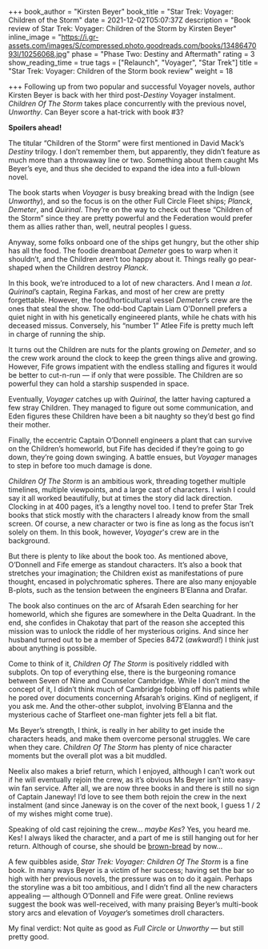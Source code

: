 +++
book_author = "Kirsten Beyer"
book_title = "Star Trek: Voyager: Children of the Storm"
date = 2021-12-02T05:07:37Z
description = "Book review of Star Trek: Voyager: Children of the Storm by Kirsten Beyer"
inline_image = "https://i.gr-assets.com/images/S/compressed.photo.goodreads.com/books/1348647093l/10256068.jpg"
phase = "Phase Two: Destiny and Aftermath"
rating = 3
show_reading_time = true
tags = ["Relaunch", "Voyager", "Star Trek"]
title = "Star Trek: Voyager: Children of the Storm book review"
weight = 18

+++
Following up from two popular and successful Voyager novels, author Kirsten Beyer is back with her third post-_Destiny_ Voyager instalment. _Children Of The Storm_ takes place concurrently with the previous novel, _Unworthy_. Can Beyer score a hat-trick with book #3?

**Spoilers ahead!**

<!-- more -->

The titular “Children of the Storm” were first mentioned in David Mack’s _Destiny_ trilogy. I don’t remember them, but apparently, they didn’t feature as much more than a throwaway line or two. Something about them caught Ms Beyer’s eye, and thus she decided to expand the idea into a full-blown novel.

The book starts when _Voyager_ is busy breaking bread with the Indign (see _Unworthy_), and so the focus is on the other Full Circle Fleet ships; _Planck_, _Demeter_, and _Quirinal_. They’re on the way to check out these “Children of the Storm” since they are pretty powerful and the Federation would prefer them as allies rather than, well, neutral peoples I guess.

Anyway, some folks onboard one of the ships get hungry, but the other ship has all the food. The foodie dreamboat _Demeter_ goes to warp when it shouldn’t, and the Children aren’t too happy about it. Things really go pear-shaped when the Children destroy _Planck_.

In this book, we’re introduced to a lot of new characters. And I mean _a lot_. _Quirinal_’s captain, Regina Farkas, and most of her crew are pretty forgettable. However, the food/horticultural vessel _Demeter_’s crew are the ones that steal the show. The odd-bod Captain Liam O'Donnell prefers a quiet night in with his genetically engineered plants, while he chats with his deceased missus. Conversely, his “number 1” Atlee Fife is pretty much left in charge of running the ship.

It turns out the Children are nuts for the plants growing on _Demeter_, and so the crew work around the clock to keep the green things alive and growing. However, Fife grows impatient with the endless stalling and figures it would be better to cut-n-run — if only that were possible. The Children are so powerful they can hold a starship suspended in space.

Eventually, _Voyager_ catches up with _Quirinal,_ the latter having captured a few stray Children. They managed to figure out some communication, and Eden figures these Children have been a bit naughty so they’d best go find their mother.

Finally, the eccentric Captain O’Donnell engineers a plant that can survive on the Children’s homeworld, but Fife has decided if they’re going to go down, they’re going down swinging. A battle ensues, but _Voyager_ manages to step in before too much damage is done.

_Children Of The Storm_ is an ambitious work, threading together multiple timelines, multiple viewpoints, and a large cast of characters. I wish I could say it all worked beautifully, but at times the story did lack direction. Clocking in at 400 pages, it’s a lengthy novel too. I tend to prefer Star Trek books that stick mostly with the characters I already know from the small screen. Of course, a new character or two is fine as long as the focus isn’t solely on them. In this book, however, _Voyager_'s crew are in the background.

But there is plenty to like about the book too. As mentioned above, O’Donnell and Fife emerge as standout characters. It’s also a book that stretches your imagination; the Children exist as manifestations of pure thought, encased in polychromatic spheres. There are also many enjoyable B-plots, such as the tension between the engineers B’Elanna and Drafar.

The book also continues on the arc of Afsarah Eden searching for her homeworld, which she figures are somewhere in the Delta Quadrant. In the end, she confides in Chakotay that part of the reason she accepted this mission was to unlock the riddle of her mysterious origins. And since her husband turned out to be a member of Species 8472 (_awkward!_) I think just about anything is possible.

Come to think of it, _Children Of The Storm_ is positively riddled with subplots. On top of everything else, there is the burgeoning romance between Seven of Nine and Counselor Cambridge. While I don’t mind the concept of it, I didn’t think much of Cambridge fobbing off his patients while he pored over documents concerning Afsarah’s origins. Kind of negligent, if you ask me. And the other-other subplot, involving B’Elanna and the mysterious cache of Starfleet one-man fighter jets fell a bit flat.

Ms Beyer’s strength, I think, is really in her ability to get inside the characters heads, and make them overcome personal struggles. We care when they care. _Children Of The Storm_ has plenty of nice character moments but the overall plot was a bit muddled.

Neelix also makes a brief return, which I enjoyed, although I can’t work out if he will eventually rejoin the crew, as it’s obvious Ms Beyer isn’t into easy-win fan service. After all, we are now three books in and there is still no sign of Captain Janeway! I’d love to see them both rejoin the crew in the next instalment (and since Janeway is on the cover of the next book, I guess 1 / 2 of my wishes might come true).

Speaking of old cast rejoining the crew… _maybe Kes_? Yes, you heard me. Kes! I always liked the character, and a part of me is still hanging out for her return. Although of course, she should be [brown-bread]() by now…

A few quibbles aside, _Star Trek: Voyager: Children Of The Storm_ is a fine book. In many ways Beyer is a victim of her success; having set the bar so high with her previous novels, the pressure was on to do it again. Perhaps the storyline was a bit too ambitious, and I didn’t find all the new characters appealing — although O’Donnell and Fife were great. Online reviews suggest the book was well-received, with many praising Beyer’s multi-book story arcs and elevation of _Voyager_’s sometimes droll characters.

My final verdict: Not quite as good as _Full Circle_ or _Unworthy_ — but still pretty good.